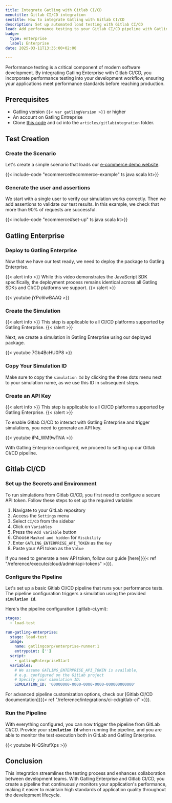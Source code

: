 ```yaml
---
title: Integrate Gatling with Gitlab CI/CD
menutitle: Gitlab CI/CD integration
seotitle: How to integrate Gatling with Gitlab CI/CD
description: Set up automated load testing with Gitlab CI/CD
lead: Add performance testing to your Gitlab CI/CD pipeline with Gatling Enterprise.
badge:
  type: enterprise
  label: Enterprise
date: 2025-03-11T13:35:00+02:00

---
```


Performance testing is a critical component of modern software development. By integrating Gatling Enterprise with Gitlab CI/CD, you incorporate performance testing into your development workflow, ensuring your applications meet performance standards before reaching production.

## Prerequisites

- Gatling version `{{< var gatlingVersion >}}` or higher
- An account on Gatling Entreprise
- Clone [this code](https://github.com/gatling/devrel-projects) and cd into the `articles/gitlabintegration` folder.

## Test Creation

### Create the Scenario

Let's create a simple scenario that loads our [e-commerce demo website](https://ecomm.gatling.io/).

{{< include-code "ecommerce#ecommerce-example" ts java scala kt>}}

### Generate the user and assertions

We start with a single user to verify our simulation works correctly. Then we add assertions to validate our test results. In this example, we check that more than 90% of requests are successful.

{{< include-code "ecommerce#set-up" ts java scala kt>}}

## Gatling Enterprise

### Deploy to Gatling Enterprise

Now that we have our test ready, we need to deploy the package to Gatling Enterprise.

{{< alert info >}}
While this video demonstrates the JavaScript SDK specifically, the deployment process remains identical across all Gatling SDKs and CI/CD platforms we support.
{{< /alert >}}

{{< youtube jYPc6lwBAAQ >}}

### Create the Simulation

{{< alert info >}}
This step is applicable to all CI/CD platforms supported by Gatling Enterprise.
{{< /alert >}}

Next, we create a simulation in Gatling Enterprise using our deployed package.

{{< youtube 7Gb4BcHU0P8 >}}

### Copy Your Simulation ID

Make sure to copy the `simulation Id` by clicking the three dots menu next to your simulation name, as we use this ID in subsequent steps.

### Create an API Key

{{< alert info >}}
This step is applicable to all CI/CD platforms supported by Gatling Enterprise.
{{< /alert >}}

To enable Gitlab CI/CD to interact with Gatling Enterprise and trigger simulations, you need to generate an API key.

{{< youtube iP4_WM9wTNA >}}

With Gatling Enterprise configured, we proceed to setting up our Gitlab CI/CD pipeline.

## Gitlab CI/CD

### Set up the Secrets and Environment

To run simulations from Gitlab CI/CD, you first need to configure a secure API token. Follow these steps to set up the required variable:

1. Navigate to your GitLab repository
2. Access the `Settings` menu
3. Select `CI/CD` from the sidebar
4. Click on `Variables`
5. Press the `Add variable` button
6. Choose `Masked and hidden` for `Visibility`
7. Enter `GATLING_ENTERPRISE_API_TOKEN` as the `Key`
8. Paste your API token as the `Value`

If you need to generate a new API token, follow our guide [here]({{< ref "/reference/execute/cloud/admin/api-tokens" >}}).

### Configure the Pipeline

Let's set up a basic Gitlab CI/CD pipeline that runs your performance tests. The pipeline configuration triggers a simulation using the provided **`simulation Id`**.

Here's the pipeline configuration (.gitlab-ci.yml):

```yaml
stages:
  - load-test

run-gatling-enterprise:
  stage: load-test
  image:
    name: gatlingcorp/enterprise-runner:1
    entrypoint: ['']
  script:
    - gatlingEnterpriseStart
  variables:
    # We assume GATLING_ENTERPRISE_API_TOKEN is available,
    # e.g. configured on the GitLab project
    # Specify your simulation ID:
    SIMULATION_ID: '00000000-0000-0000-0000-000000000000'
```

For advanced pipeline customization options, check our [Gitlab CI/CD documentation]({{< ref "/reference/integrations/ci-cd/gitlab-ci" >}}).

### Run the Pipeline

With everything configured, you can now trigger the pipeline from GitLab CI/CD. Provide your **`simulation Id`** when running the pipeline, and you are able to monitor the test execution both in GitLab and Gatling Enterprise.

{{< youtube N-QSlrufXps >}}

## Conclusion

This integration streamlines the testing process and enhances collaboration between development teams. With Gatling Enterprise and Gitlab CI/CD, you create a pipeline that continuously monitors your application's performance, making it easier to maintain high standards of application quality throughout the development lifecycle.
